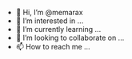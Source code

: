 - 👋 Hi, I’m @memarax
- 👀 I’m interested in ...
- 🌱 I’m currently learning ...
- 💞️ I’m looking to collaborate on ...
- 📫 How to reach me ...

<!---
memarax/memarax is a ✨ special ✨ repository because its `README.md` (this file) appears on your GitHub profile.
You can click the Preview link to take a look at your changes.
--->
